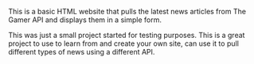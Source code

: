 This is a basic HTML website that pulls the latest news articles from The Gamer API and displays them in a simple form. 

This was just a small project started for testing purposes. 
This is a great project to use to learn from and create your own site, can use it to pull different types of news using a different API.
